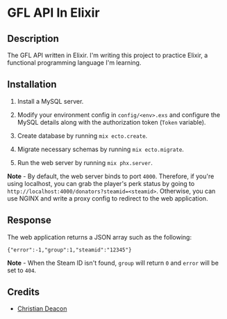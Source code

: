 # GFL API In Elixir
## Description
The GFL API written in Elixir. I'm writing this project to practice Elixir, a functional programming language I'm learning.

## Installation
1. Install a MySQL server.

2. Modify your environment config in `config/<env>.exs` and configure the MySQL details along with the authorization token (`Token` variable).

3. Create database by running `mix ecto.create`.

4. Migrate necessary schemas by running `mix ecto.migrate`.

5. Run the web server by running `mix phx.server`.

**Note** - By default, the web server binds to port `4000`. Therefore, if you're using localhost, you can grab the player's perk status by going to `http://localhost:4000/donators?steamid=<steamid>`. Otherwise, you can use NGINX and write a proxy config to redirect to the web application.

## Response
The web application returns a JSON array such as the following:

```
{"error":-1,"group":1,"steamid":"12345"}
```

**Note** - When the Steam ID isn't found, `group` will return `0` and `error` will be set to `404`.

## Credits
* [Christian Deacon](https://www.linkedin.com/in/christian-deacon-902042186/)